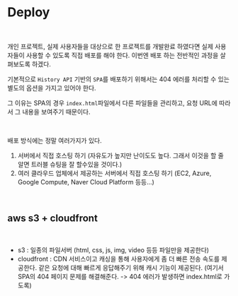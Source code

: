 # Deploy

<br>

개인 프로젝트, 실제 사용자들을 대상으로 한 프로젝트를 개발완료 하였다면 실제 사용자들이 사용할 수 있도록 직접 배포를 해야 한다. 이번엔 배포 하는 전반적인 과정을 살펴보도록 하겠다.

기본적으로 `History API` 기반의 `SPA`를 배포하기 위해서는 404 에러를 처리할 수 있는 별도의 옵션을 가지고 있어야 한다.

그 이유는 SPA의 경우 `index.html`파일에서 다른 파일들을 관리하고, 요청 URL에 따라서 그 내용을 보여주기 때문이다.

<br>

배포 방식에는 정말 여러가지가 있다.

1. 서버에서 직접 호스팅 하기 (자유도가 높지만 난이도도 높다. 그래서 이것을 할 줄 알면 트러블 슈팅을 잘 할수있을 것이다.)
2. 여러 클라우드 업체에서 제공하는 서버에서 직접 호스팅 하기 (EC2, Azure, Google Compute, Naver Cloud Platform 등등...)

<br>

## aws s3 + cloudfront

<br>

- s3 : 일종의 파일서버 (html, css, js, img, video 등등 파일만을 제공한다)
- cloudfront : CDN 서비스이고 캐싱을 통해 사용자에게 좀 더 빠른 전송 속도를 제공한다. 같은 요청에 대해 빠르게 응답해주기 위해 캐시 기능이 제공된다. (여기서 SPA의 404 페이지 문제를 해결해준다. -> 404 에러가 발생하면 index.html로 가도록)

